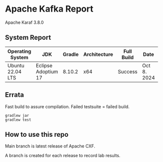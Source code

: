 # Apache Kafka Report

Apache Karaf 3.8.0

## System Report

| Operating System    | JDK       | Gradle | Architecture | Full Build | Date  | Notes |
|---------------------|-----------|-------|--------------|------------|-------|-------|
| Ubuntu 22.04 LTS    | Eclipse Adoptium 17  | 8.10.2 | x64      | Success | Oct 8. 2024 | 1 Failed Test kafka.coordinator.transaction.ProducerIdManagerTest |

## Errata


Fast build to assure compilation. Failed testsuite = failed build.
```
gradlew jar
gradlew test
```

## How to use this repo

Main branch is latest release of Apache CXF.

A branch is created for each release to record lab results.
